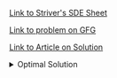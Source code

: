 [Link to Striver's SDE Sheet](https://takeuforward.org/interviews/strivers-sde-sheet-top-coding-interview-problems/)

[Link to problem on GFG](https://practice.geeksforgeeks.org/problems/implementing-dijkstra-set-1-adjacency-matrix/1)

[Link to Article on Solution](https://takeuforward.org/data-structure/dijkstras-algorithm-shortest-distance/)

<details><summary>Optimal Solution</summary>

Optimal Solution: TC = `O((V + E)log (V + E))`, SC = `O(V)`

Total Time Taken: `0.09`


<details><summary>Clean Code</summary>

![](https://github.com/archishmanghos/code-images/blob/master/GFG/Shortest-Path-Dijkstra.png)

</details>

</details>